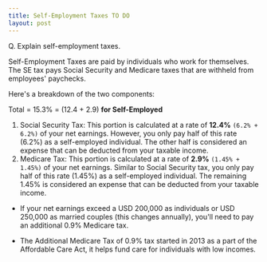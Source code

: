 ```yaml
---
title: Self-Employment Taxes TO DO
layout: post
---
```


Q. Explain self-employment taxes.

Self-Employment Taxes are paid by individuals who work for themselves. The SE tax pays Social Security and Medicare taxes that are withheld from employees' paychecks.

Here's a breakdown of the two components:

Total = 15.3% = (12.4 + 2.9) **for Self-Employed**

1. Social Security Tax: This portion is calculated at a rate of **12.4%** `(6.2% + 6.2%)` of your net earnings. However, you only pay half of this rate (6.2%) as a self-employed individual. The other half is considered an expense that can be deducted from your taxable income.
2. Medicare Tax: This portion is calculated at a rate of **2.9%** `(1.45% + 1.45%)` of your net earnings. Similar to Social Security tax, you only pay half of this rate (1.45%) as a self-employed individual. The remaining 1.45% is considered an expense that can be deducted from your taxable income.

- If your net earnings exceed a USD 200,000 as individuals or USD 250,000 as married couples (this changes annually), you'll need to pay an additional 0.9% Medicare tax.

- The Additional Medicare Tax of 0.9% tax started in 2013 as a part of the Affordable Care Act, it helps fund care for individuals with low incomes.
